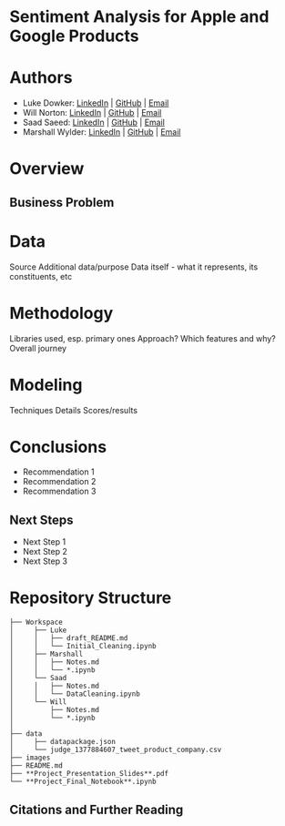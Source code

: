 # Sentiment Analysis for Apple and Google Products

# Authors

- Luke Dowker: [LinkedIn]() | [GitHub]() | [Email](mailto:lhdowker@gmail.com)
- Will Norton: [LinkedIn]() | [GitHub]() | [Email](mailto:)
- Saad Saeed: [LinkedIn]() | [GitHub]() | [Email](mailto:)
- Marshall Wylder: [LinkedIn]() | [GitHub]() | [Email](mailto:)

# Overview

## Business Problem

# Data

Source
Additional data/purpose
Data itself - what it represents, its constituents, etc

# Methodology

Libraries used, esp. primary ones
Approach?
Which features and why?
Overall journey

# Modeling

Techniques
Details 
Scores/results

# Conclusions

- Recommendation 1
- Recommendation 2
- Recommendation 3

## Next Steps

- Next Step 1
- Next Step 2
- Next Step 3

# Repository Structure
```
├── Workspace  
│     ├── Luke
│     │   ├── draft_README.md
│     │   └── Initial_Cleaning.ipynb
│     ├── Marshall
│     │   ├── Notes.md
│     │   └── *.ipynb
│     └── Saad
│     │   ├── Notes.md
│     │   └── DataCleaning.ipynb
│     └── Will
│         ├── Notes.md
│         └── *.ipynb
│
├── data
│     ├── datapackage.json
│     └── judge_1377884607_tweet_product_company.csv
├── images
├── README.md
├── **Project_Presentation_Slides**.pdf
└── **Project_Final_Notebook**.ipynb
```
## Citations and Further Reading